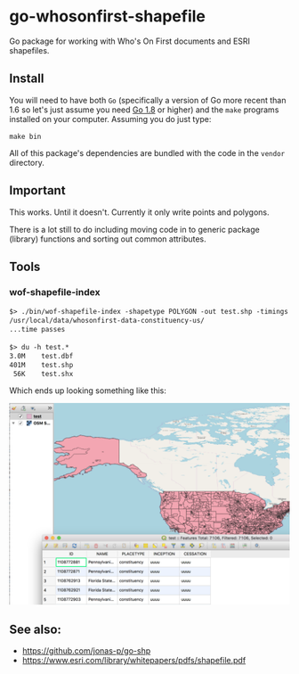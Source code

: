 # go-whosonfirst-shapefile

Go package for working with Who's On First documents and ESRI shapefiles.

## Install

You will need to have both `Go` (specifically a version of Go more recent than 1.6 so let's just assume you need [Go 1.8](https://golang.org/dl/) or higher) and the `make` programs installed on your computer. Assuming you do just type:

```
make bin
```

All of this package's dependencies are bundled with the code in the `vendor` directory.

## Important

This works. Until it doesn't. Currently it only write points and polygons.

There is a lot still to do including moving code in to generic package (library) functions and sorting out common attributes.

## Tools

### wof-shapefile-index

```
$> ./bin/wof-shapefile-index -shapetype POLYGON -out test.shp -timings /usr/local/data/whosonfirst-data-constituency-us/
...time passes

$> du -h test.*
3.0M	test.dbf
401M	test.shp
 56K	test.shx
```

Which ends up looking something like this:

![](docs/images/20180815-constituencies.png)

## See also:

* https://github.com/jonas-p/go-shp
* https://www.esri.com/library/whitepapers/pdfs/shapefile.pdf